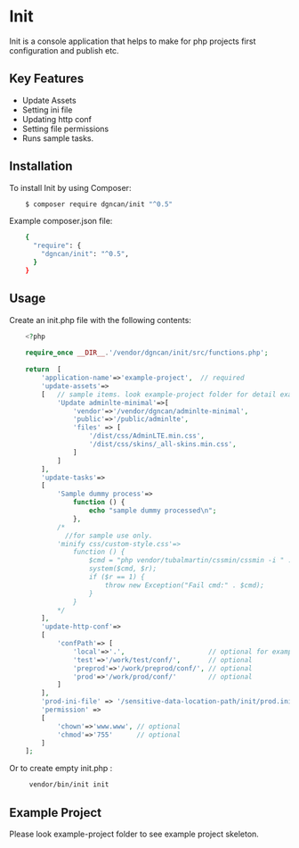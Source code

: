 # Init

Init is a console application that helps to make for php projects first configuration and publish etc.

## Key Features
* Update Assets
* Setting ini file
* Updating http conf
* Setting file permissions
* Runs sample tasks.

## Installation

To install Init by using Composer:
```bash
    $ composer require dgncan/init "^0.5"
```

Example composer.json file:
```bash
    {
      "require": {
        "dgncan/init": "^0.5",
      }
    }
```

## Usage

Create an init.php file with the following contents:

```php
    <?php
    
    require_once __DIR__.'/vendor/dgncan/init/src/functions.php';
    
    return  [
        'application-name'=>'example-project',  // required
        'update-assets'=>
        [   // sample items. look example-project folder for detail example 
            'Update adminlte-minimal'=>[
                'vendor'=>'/vendor/dgncan/adminlte-minimal',
                'public'=>'/public/adminlte',
                'files' => [
                    '/dist/css/AdminLTE.min.css',
                    '/dist/css/skins/_all-skins.min.css',
                ]
            ]
        ],
        'update-tasks'=>
        [
            'Sample dummy process'=>
                function () {
                    echo "sample dummy processed\n";
                },
            /*
              //for sample use only.      
            'minify css/custom-style.css'=>
                function () {
                    $cmd = "php vendor/tubalmartin/cssmin/cssmin -i " . getcwd() . "/public/css/custom-style.css -o " . getcwd() . "/public/css/custom-style.min.css -R";
                    system($cmd, $r);
                    if ($r == 1) {
                        throw new Exception("Fail cmd:" . $cmd);
                    }
                }
            */                    
        ],
        'update-http-conf'=>
        [
            'confPath'=> [
                'local'=>'.',                     // optional for example: /usr/local/httpd_docs/conf/
                'test'=>'/work/test/conf/',       // optional
                'preprod'=>'/work/preprod/conf/', // optional
                'prod'=>'/work/prod/conf/'        // optional
            ]
        ],
        'prod-ini-file' => '/sensitive-data-location-path/init/prod.ini', // optional
        'permission' =>
        [
            'chown'=>'www.www', // optional
            'chmod'=>'755'      // optional
        ]
    ];
```    

Or to create empty init.php :
```bash
     vendor/bin/init init 
 ```
    
## Example Project
Please look example-project folder to see example project skeleton.
